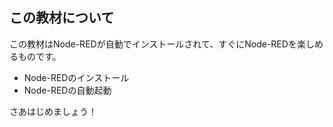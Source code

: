 ## この教材について

この教材はNode-REDが自動でインストールされて、すぐにNode-REDを楽しめるものです。

* Node-REDのインストール
* Node-REDの自動起動

さあはじめましょう！